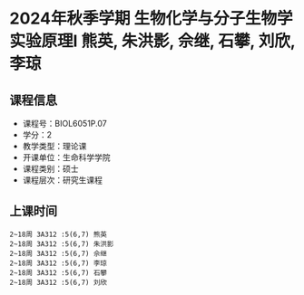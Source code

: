 # 2024年秋季学期 生物化学与分子生物学实验原理I 熊英, 朱洪影, 佘继, 石攀, 刘欣, 李琼






## 课程信息

- 课程号：BIOL6051P.07
- 学分：2
- 教学类型：理论课
- 开课单位：生命科学学院
- 课程类别：硕士
- 课程层次：研究生课程

## 上课时间

```
2~18周 3A312 :5(6,7) 熊英
2~18周 3A312 :5(6,7) 朱洪影
2~18周 3A312 :5(6,7) 佘继
2~18周 3A312 :5(6,7) 李琼
2~18周 3A312 :5(6,7) 石攀
2~18周 3A312 :5(6,7) 刘欣
```

